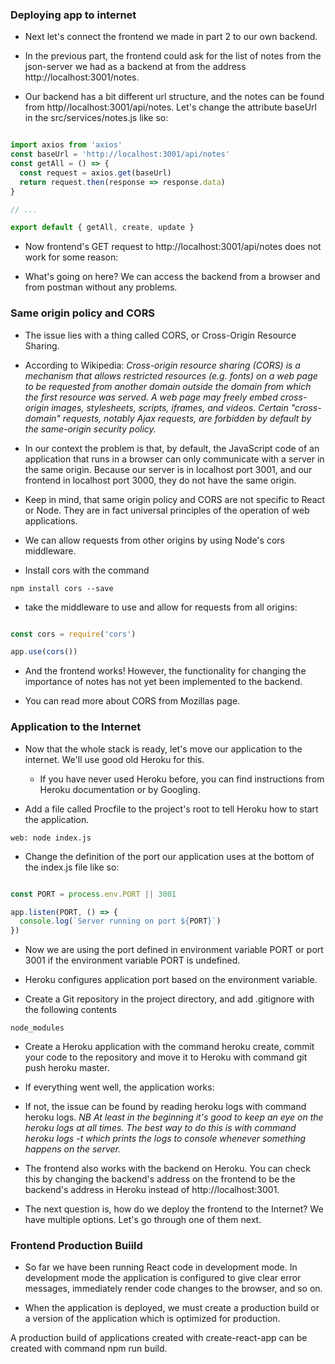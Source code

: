 ###  Deploying app to internet

- Next let's connect the frontend we made in part 2 to our own backend.

- In the previous part, the frontend could ask for the list of notes from the json-server we had as a backend at from the address http://localhost:3001/notes. 

- Our backend has a bit different url structure, and the notes can be found from http//localhost:3001/api/notes. Let's change the attribute baseUrl in the src/services/notes.js like so:

```javascript

import axios from 'axios'
const baseUrl = 'http://localhost:3001/api/notes'
const getAll = () => {
  const request = axios.get(baseUrl)
  return request.then(response => response.data)
}

// ...

export default { getAll, create, update }
```

- Now frontend's GET request to http://localhost:3001/api/notes does not work for some reason:

- What's going on here? We can access the backend from a browser and from postman without any problems.

### Same origin policy and CORS

- The issue lies with a thing called CORS, or Cross-Origin Resource Sharing. 

- According to Wikipedia:
*Cross-origin resource sharing (CORS) is a mechanism that allows restricted resources (e.g. fonts) on a web page to be requested from another domain outside the domain from which the first resource was served. A web page may freely embed cross-origin images, stylesheets, scripts, iframes, and videos. Certain "cross-domain" requests, notably Ajax requests, are forbidden by default by the same-origin security policy.*

- In our context the problem is that, by default, the JavaScript code of an application that runs in a browser can only communicate with a server in the same origin. Because our server is in localhost port 3001, and our frontend in localhost port 3000, they do not have the same origin.

- Keep in mind, that same origin policy and CORS are not specific to React or Node. They are in fact universal principles of the operation of web applications. 

- We can allow requests from other origins by using Node's cors middleware.

- Install cors with the command

`npm install cors --save`

- take the middleware to use and allow for requests from all origins: 

```javascript

const cors = require('cors')

app.use(cors())
```

- And the frontend works! However, the functionality for changing the importance of notes has not yet been implemented to the backend. 

- You can read more about CORS from Mozillas page.

### Application to the Internet

- Now that the whole stack is ready, let's move our application to the internet. We'll use good old Heroku for this.
    - If you have never used Heroku before, you can find instructions from Heroku documentation or by Googling.

- Add a file called Procfile to the project's root to tell Heroku how to start the application. 

`web: node index.js`

- Change the definition of the port our application uses at the bottom of the index.js file like so: 

```javascript

const PORT = process.env.PORT || 3001

app.listen(PORT, () => {
  console.log(`Server running on port ${PORT}`)
})
```

- Now we are using the port defined in environment variable PORT or port 3001 if the environment variable PORT is undefined. 
- Heroku configures application port based on the environment variable. 

- Create a Git repository in the project directory, and add .gitignore with the following contents

`node_modules`

- Create a Heroku application with the command heroku create, commit your code to the repository and move it to Heroku with command git push heroku master.

- If everything went well, the application works:

- If not, the issue can be found by reading heroku logs with command heroku logs.
    *NB At least in the beginning it's good to keep an eye on the heroku logs at all times. The best way to do this is with command heroku logs -t which prints the logs to console whenever something happens on the server.*

- The frontend also works with the backend on Heroku. You can check this by changing the backend's address on the frontend to be the backend's address in Heroku instead of http://localhost:3001.

- The next question is, how do we deploy the frontend to the Internet? We have multiple options. Let's go through one of them next. 

### Frontend Production Buiild

- So far we have been running React code in development mode. In development mode the application is configured to give clear error messages, immediately render code changes to the browser, and so on. 

- When the application is deployed, we must create a production build or a version of the application which is optimized for production. 

 A production build of applications created with create-react-app can be created with command npm run build.